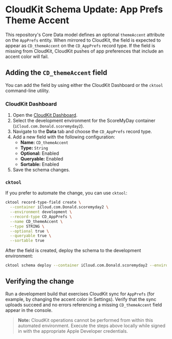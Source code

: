 # CloudKit Schema Update: App Prefs Theme Accent

This repository's Core Data model defines an optional `themeAccent` attribute on the `AppPrefs` entity. When mirrored to CloudKit, the field is expected to appear as `CD_themeAccent` on the `CD_AppPrefs` record type. If the field is missing from CloudKit, CloudKit pushes of app preferences that include an accent color will fail.

## Adding the `CD_themeAccent` field

You can add the field by using either the CloudKit Dashboard or the `cktool` command-line utility.

### CloudKit Dashboard

1. Open the [CloudKit Dashboard](https://icloud.developer.apple.com/dashboard/).
2. Select the development environment for the ScoreMyDay container (`iCloud.com.Donald.scoremyday2`).
3. Navigate to the **Data** tab and choose the `CD_AppPrefs` record type.
4. Add a new field with the following configuration:
   - **Name:** `CD_themeAccent`
   - **Type:** `String`
   - **Optional:** Enabled
   - **Queryable:** Enabled
   - **Sortable:** Enabled
5. Save the schema changes.

### `cktool`

If you prefer to automate the change, you can use `cktool`:

```bash
cktool record-type-field create \
  --container iCloud.com.Donald.scoremyday2 \
  --environment development \
  --record-type CD_AppPrefs \
  --name CD_themeAccent \
  --type STRING \
  --optional true \
  --queryable true \
  --sortable true
```

After the field is created, deploy the schema to the development environment:

```bash
cktool schema deploy --container iCloud.com.Donald.scoremyday2 --environment development
```

## Verifying the change

Run a development build that exercises CloudKit sync for `AppPrefs` (for example, by changing the accent color in Settings). Verify that the sync uploads succeed and no errors referencing a missing `CD_themeAccent` field appear in the console.

> **Note:** CloudKit operations cannot be performed from within this automated environment. Execute the steps above locally while signed in with the appropriate Apple Developer credentials.
